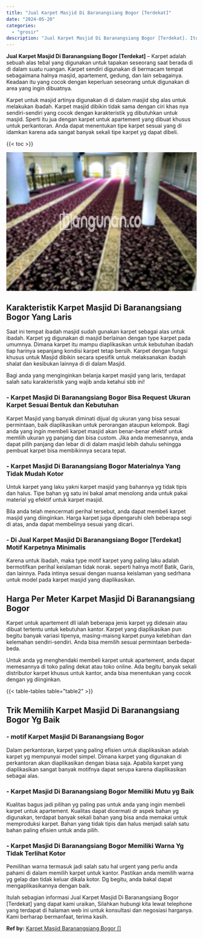 ```yaml
---
title: "Jual Karpet Masjid Di Baranangsiang Bogor [Terdekat]"
date: "2024-05-20"
categories: 
  - "grosir"
description: "Jual Karpet Masjid Di Baranangsiang Bogor [Terdekat]. Itulah sebagian informasi Jual Karpet Masjid Di Baranangsiang Bogor [Terdekat] yang dapat kami uraika..."
---
```


**Jual Karpet Masjid Di Baranangsiang Bogor \[Terdekat\]** – Karpet adalah sebuah alas tebal yang digunakan untuk tapakan seseorang saat berada di di dalam suatu ruangan. Karpet sendiri digunakan di bermacam tempat sebagaimana halnya masjid, apartement, gedung, dan lain sebagainya. Keadaan itu yang cocok dengan keperluan seseorang untuk digunakan di area yang ingin dibuatnya.

Karpet untuk masjid artinya digunakan di di dalam masjid sbg alas untuk melakukan ibadah. Karpet masjid dibikin tidak sama dengan ciri khas nya sendiri-sendiri yang cocok dengan karakteristik yg dibutuhkan untuk masjid. Sperti itu jua dengan karpet untuk apartement yang dibuat khusus untuk perkantoran. Anda dapat menentukan tipe karpet sesuai yang di idamkan karena ada sangat banyak sekali tipe karpet yg dapat dibeli.

{{< toc >}}

![Jual Karpet Masjid Di Baranangsiang Bogor [Terdekat]](/images/grosir-karpet-murah-79.png)

## Karakteristik Karpet Masjid Di Baranangsiang Bogor Yang Laris

Saat ini tempat ibadah masjid sudah gunakan karpet sebagai alas untuk ibadah. Karpet yg digunakan di masjid berlainan dengan type karpet pada umumnya. Dimana karpet itu mampu diaplikasikan untuk kebutuhan ibadah tiap harinya sepanjang kondisi karpet tetap bersih. Karpet dengan fungsi khusus untuk Masjid dibikin secara spesifik untuk melaksanakan ibadah shalat dan kesibukan lainnya di di dalam Masjid.

Bagi anda yang menginginkan belanja karpet masjid yang laris, terdapat salah satu karakteristik yang wajib anda ketahui sbb ini!

### \- Karpet Masjid Di Baranangsiang Bogor Bisa Request Ukuran Karpet Sesuai Bentuk dan Kebutuhan

Karpet Masjid yang banyak diminati dijual dg ukuran yang bisa sesuai permintaan, baik diaplikasikan untuk perorangan ataupun kelompok. Bagi anda yang ingin membeli karpet masjid akan benar-benar efektif untuk memliih ukuran yg panjang dan bisa custom. Jika anda memesannya, anda dapat pilih panjang dan lebar di di dalam masjid lebih dahulu sehingga pembuat karpet bisa membikinnya secara tepat.

### \- Karpet Masjid Di Baranangsiang Bogor Materialnya Yang Tidak Mudah Kotor

Untuk karpet yang laku yakni karpet masjid yang bahannya yg tidak tipis dan halus. Tipe bahan yg satu ini bakal amat menolong anda untuk pakai material yg efektif untuk karpet masjid.

Bila anda telah mencermati perihal tersebut, anda dapat membeli karpet masjid yang diinginkan. Harga karpet juga dipengaruhi oleh beberapa segi di atas, anda dapat membelinya sesuai yang dicari.

### \- Di Jual Karpet Masjid Di Baranangsiang Bogor \[Terdekat\] Motif Karpetnya Minimalis

Karena untuk ibadah, maka type motif karpet yang paling laku adalah bermotifkan perihal keislaman tidak norak. seperti halnya motif Batik, Garis, dan lainnya. Pada intinya sesuai dengan nuansa keislaman yang sedrhana untuk model pada karpet masjid yang diaplikasikan.

## Harga Per Meter Karpet Masjid Di Baranangsiang Bogor

Karpet untuk apartement dll ialah beberapa jenis karpet yg didesain atau dibuat tertentu untuk kebutuhan kantor. Karpet yang diaplikasikan pun begitu banyak variasi tipenya, masing-maisng karpet punya kelebihan dan kelemahan sendiri-sendiri. Anda bisa memilih sesuai permintaan berbeda-beda.

Untuk anda yg menghendaki membeli karpet untuk apartement, anda dapat memesannya di toko paling dekat atau toko online. Ada begitu banyak sekali distributor karpet khusus untuk kantor, anda bisa menentukan yang cocok dengan yg diinginkan.

{{< table-tables table="table2" >}}

## Trik Memilih Karpet Masjid Di Baranangsiang Bogor Yg Baik

### \- motif Karpet Masjid Di Baranangsiang Bogor

Dalam perkantoran, karpet yang paling efisien untuk diaplikasikan adalah karpet yg mempunyai model simpel. Dimana karpet yang digunakan di perkantoran akan diaplikasikan dengan biasa saja. Apabila karpet yang diaplikasikan sangat banyak motifnya dapat serupa karena diaplikasikan sebagai alas.

### \- Karpet Masjid Di Baranangsiang Bogor Memiliki Mutu yg Baik

Kualitas bagus jadi pilihan yg paling pas untuk anda yang ingin membeli karpet untuk apartement. Kualitas dapat dicermati dr aspek bahan yg digunakan, terdapat banyak sekali bahan yang bisa anda memakai untuk memproduksi karpet. Bahan yang tidak tipis dan halus menjadi salah satu bahan paling efisien untuk anda pilih.

### \- Karpet Masjid Di Baranangsiang Bogor Memiliki Warna Yg Tidak Terlihat Kotor

Pemilihan warna termasuk jadi salah satu hal urgent yang perlu anda pahami di dalam memilih karpet untuk kantor. Pastikan anda memilih warna yg gelap dan tidak keluar dikala kotor. Dg begitu, anda bakal dapat mengaplikasikannya dengan baik.

Itulah sebagian informasi Jual Karpet Masjid Di Baranangsiang Bogor \[Terdekat\] yang dapat kami uraikan, Silahkan hubungi kita lewat telephone yang terdapat di halaman web ini untuk konsultasi dan negosiasi harganya. Kami berharap bermanfaat, terima kasih.

**Ref by:**  [Karpet Masjid Baranangsiang Bogor []](https://id.wikipedia.org/wiki/Karpet)
